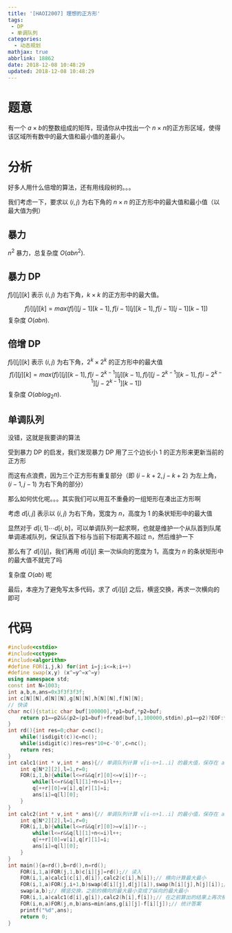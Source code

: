 ```yaml
---
title: '[HAOI2007] 理想的正方形'
tags:
 - DP
 - 单调队列
categories:
  - 动态规划
mathjax: true
abbrlink: 18862
date: 2018-12-08 10:48:29
updated: 2018-12-08 10:48:29
---
```


# 题意

有一个 $a\times b​$ 的整数组成的矩阵，现请你从中找出一个 $n\times n​$ 的正方形区域，使得该区域所有数中的最大值和最小值的差最小。

# 分析

好多人用什么倍增的算法，还有用线段树的。。。

我们考虑一下，要求以 $(i,j)$ 为右下角的 $n\times n$ 的正方形中的最大值和最小值（以最大值为例）

## 暴力

$n^2$ 暴力，总复杂度 $O(abn^2)$.

## 暴力 DP

$f[i][j][k]$ 表示 $(i,j)$ 为右下角，$k\times k$ 的正方形中的最大值。

$$
f[i][j][k]=max(f[i][j-1][k-1],f[i-1][j][k-1],f[i-1][j-1][k-1])
$$
复杂度 $O(abn)$.

## 倍增 DP

$f[i][j][k]$ 表示 $(i,j)$ 为右下角，$2^k\times2^k$ 的正方形中的最大值
$$
f[i][j][k]=max(f[i][j][k-1],f[i-2^{k-1}][j][k-1],f[i][j-2^{k-1}][k-1],f[i-2^{k-1}][j-2^{k-1}][k-1])
$$
复杂度 $O(ablog_2n)$.

## 单调队列

没错，这就是我要讲的算法

受到暴力 DP 的启发，我们发现暴力 DP 用了三个边长小 1 的正方形来更新当前的正方形

而这有点浪费，因为三个正方形有重复部分（即 $(i-k+2,j-k+2)$ 为左上角，$(i-1,j-1)$ 为右下角的部分）

那么如何优化呢。。。其实我们可以用互不重叠的一组矩形在凑出正方形啊

考虑 $d[i,j]$ 表示以 $(i,j)$ 为右下角，宽度为 $n$，高度为 $1$ 的条状矩形中的最大值

显然对于 $d[i,1]\cdots d[i,b]$，可以单调队列一起求啊，也就是维护一个从队首到队尾单调递减队列，保证队首下标与当前下标距离不超过 n，然后维护一下

那么有了 $d[i][j]$，我们再用 $d[i][j]$ 来一次纵向的宽度为 $1$，高度为 $n$ 的条状矩形中的最大值不就完了吗

复杂度 $O(ab)$ 呢

最后，本座为了避免写太多代码，求了 $d[i][j]$ 之后，横竖交换，再求一次横向的即可

# 代码

```cpp
#include<cstdio>
#include<cctype>
#include<algorithm>
#define FOR(i,j,k) for(int i=j;i<=k;i++)
#define swap(x,y) (x^=y^=x^=y)
using namespace std;
const int N=1003;
int a,b,n,ans=0x3f3f3f3f;
int c[N][N],d[N][N],g[N][N],h[N][N],f[N][N];
// 快读
char nc(){static char buf[100000],*p1=buf,*p2=buf;
    return p1==p2&&(p2=(p1=buf)+fread(buf,1,100000,stdin),p1==p2)?EOF:*p1++;
}
int rd(){int res=0;char c=nc();
	while(!isdigit(c))c=nc();
	while(isdigit(c))res=res*10+c-'0',c=nc();
	return res;
}
int calc1(int * v,int * ans){// 单调队列计算 v[i-n+1..i] 的最大值，保存在 ans[i] 中
	int q[N*2][2],l=1,r=0;
	FOR(i,1,b){while(l<=r&&q[r][0]<=v[i])r--;
		while(l<=r&&q[l][1]+n<=i)l++;
		q[++r][0]=v[i],q[r][1]=i;
		ans[i]=q[l][0];
	}
}
int calc2(int * v,int * ans){// 单调队列计算 v[i-n+1..i] 的最小值，保存在 ans[i] 中
	int q[N*2][2],l=1,r=0;
	FOR(i,1,b){while(l<=r&&q[r][0]>=v[i])r--;
		while(l<=r&&q[l][1]+n<=i)l++;
		q[++r][0]=v[i],q[r][1]=i;
		ans[i]=q[l][0];
	}
}
int main(){a=rd(),b=rd(),n=rd();
	FOR(i,1,a)FOR(j,1,b)c[i][j]=rd();// 读入
	FOR(i,1,a)calc1(c[i],d[i]),calc2(c[i],h[i]);// 横向计算最大最小
	FOR(i,1,a)FOR(j,i+1,b)swap(d[i][j],d[j][i]),swap(h[i][j],h[j][i]);// 横竖交换
	swap(a,b);// 横竖交换，之前的横向的最大最小变成了纵向的最大最小
	FOR(i,1,a)calc1(d[i],g[i]),calc2(h[i],f[i]);// 在之前算出的结果上再次横向计算，得到正方形的最大最小
	FOR(i,n,a)FOR(j,n,b)ans=min(ans,g[i][j]-f[i][j]);// 统计答案
	printf("%d",ans);
	return 0;
}
```

